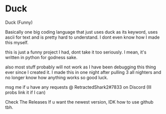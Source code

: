 # Duck
Duck (Funny)

Basically one big coding language that just uses duck as its keyword, uses ascii for text and is pretty hard to understand. I dont even know how I made this myself.

this is just a funny project I had, dont take it too seriously. I  mean, it's written in python for godness sake.

also most stuff probably will not work as I have been debugging this thing ever since I created it. I made this in one night after pulling 3 all nighters and no longer know how anything works so good luck.

msg me if u have any requests @ RetractedShark2#7833 on Discord (Ill probs link it if I can)

Check The Releases If u want the newest version, IDK how to use github tbh.
